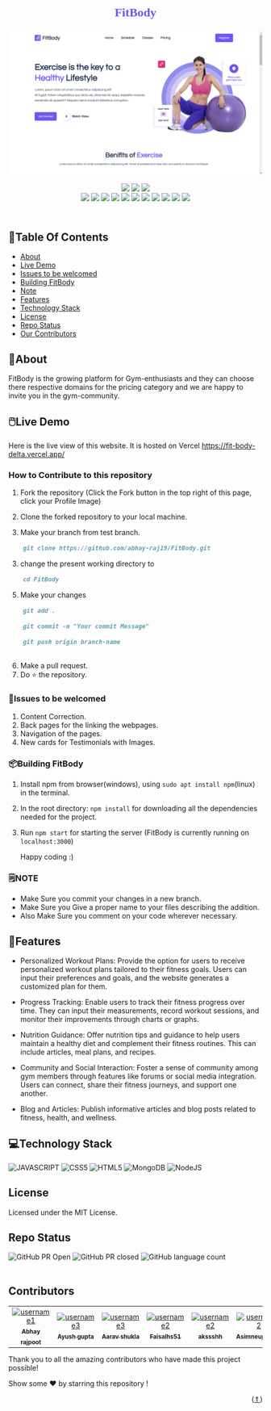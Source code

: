 
<p align="center" style="color: #6f55f2; font-family: Rockwell, serif; font-size: 24px; font-weight: bold;">
  🏋🏽FitBody🏋🏽
</p>

![Website Screenshot](./src/assets/repo%20imges/Screenshot%201.jpg)
<p align="center">
<div align="center">
<img src="https://forthebadge.com/images/badges/built-with-love.svg" />
<img src="https://forthebadge.com/images/badges/uses-brains.svg" />
<img src="https://forthebadge.com/images/badges/powered-by-responsibility.svg" />
   <br>
   <img src="https://img.shields.io/github/repo-size/abhay-raj19/FitBody?style=for-the-badge" />
   <img src="https://img.shields.io/github/issues/abhay-raj19/FitBody?style=for-the-badge" />
   <img src="https://img.shields.io/github/issues-closed-raw/abhay-raj19/FitBody?style=for-the-badge" />
    <img src="https://img.shields.io/github/license/abhay-raj19/FitBody?style=for-the-badge" />

   <img src="https://img.shields.io/github/issues-pr/abhay-raj19/FitBodyF?style=for-the-badge" />
    <img src="https://img.shields.io/github/contributors/abhay-raj19/FitBody?style=for-the-badge" />
    <img src="https://img.shields.io/github/stars/abhay-raj19/FitBody?style=for-the-badge" />

   <img src="https://img.shields.io/github/issues-pr-closed-raw/abhay-raj19/FitBody?style=for-the-badge" />
   <img src="https://img.shields.io/github/forks/abhay-raj19/FitBody?style=for-the-badge" />
  <img src="https://img.shields.io/github/last-commit/abhay-raj19/FitBody?style=for-the-badge" />
   <img src="https://api.visitorbadge.io/api/visitors?path=https%3A%2F%2Fgithub.com%2Fabhay-raj19%2FFitBody&label=visitors&countColor=%2337d67a&style=for-the-badge&labelStyle=upper" />
     </div>
     <br>
</p>

# 

<!-- ## Simple website that will blow your mind and requires many PR to be raised. -->


## 📍Table Of Contents

- [About](#About)
- [Live Demo](#LiveDemo)
- [Issues to be welcomed](#Issuestobewelcomed)
- [Building FitBody](#BuildingFitBody)
- [Note](#NOTE)
- [Features](#Features)
- [Technology Stack](#TechnologyStack)
- [License](#License)
- [Repo Status](#RepoStatus)
- [Our Contributors](#OurContributors)


## 🎯About
FitBody is the growing platform for Gym-enthusiasts and they can choose there respective domains for the pricing category and we are happy to invite you in the gym-community.

## 🖱️Live Demo

Here is the live view of this website. It is hosted on Vercel https://fit-body-delta.vercel.app/

### How to Contribute to this repository

1. Fork the repository (Click the Fork button in the top right of this page,
   click your Profile Image)

2. Clone the forked repository to your local machine.

3. Make your branch from test branch.

```markdown
    git clone https://github.com/abhay-raj19/FitBody.git
```

3. change the present working directory to

```markdown
    cd FitBody
```

5. Make your changes

```markdown
    git add .
```
```markdown
    git commit -m "Your commit Message" 
```
```markdown
    git push origin branch-name
    
```

6. Make a pull request.
7. Do ⭐ the repository.

### 🔩Issues to be welcomed

1. Content Correction.
2. Back pages for the linking the webpages.
3. Navigation of the pages.
4. New cards for Testimonials with Images.

### 📦️Building FitBody

1. Install npm from browser(windows), using ``sudo apt install npm``(linux) in the terminal.

2. In the root directory: `npm install` for downloading all the dependencies needed for the project.

3. Run `npm start` for starting the server (FitBody is currently running on `localhost:3000`)



    Happy coding :)


### 🗒️NOTE

- Make Sure you commit your changes in a new branch.
- Make Sure you Give a proper name to your files describing the addition.
- Also Make Sure you comment on your code wherever necessary.

## 💫Features
- Personalized Workout Plans: Provide the option for users to receive personalized workout plans tailored to their fitness goals. Users can input their preferences and goals, and the website generates a customized plan for them.

- Progress Tracking: Enable users to track their fitness progress over time. They can input their measurements, record workout sessions, and monitor their improvements through charts or graphs.

- Nutrition Guidance: Offer nutrition tips and guidance to help users maintain a healthy diet and complement their fitness routines. This can include articles, meal plans, and recipes.

- Community and Social Interaction: Foster a sense of community among gym members through features like forums or social media integration. Users can connect, share their fitness journeys, and support one another.

- Blog and Articles: Publish informative articles and blog posts related to fitness, health, and wellness. 

## 💻Technology Stack

![JAVASCRIPT](https://img.shields.io/badge/JavaScript-F7DF1E?style=for-the-badge&logo=javascript&logoColor=black)
![CSS5](https://img.shields.io/badge/CSS3-1572B6?style=for-the-badge&logo=css3&logoColor=white)
![HTML5](https://img.shields.io/badge/HTML5-E34F26?style=for-the-badge&logo=html5&logoColor=white)
![MongoDB](https://img.shields.io/badge/MongoDB-%234ea94b.svg?style=for-the-badge&logo=mongodb&logoColor=white)
![NodeJS](https://img.shields.io/badge/Node.js-43853D?style=for-the-badge&logo=node.js&logoColor=white)

## License
Licensed under the MIT License.
## Repo Status

![GitHub PR Open](https://img.shields.io/github/issues-pr/abhay-raj19/FitBody?style=for-the-badge&color=aqua)
![GitHub PR closed](https://img.shields.io/github/issues-pr-closed-raw/abhay-raj19/FitBody?style=for-the-badge&color=blue)
![GitHub language count](https://img.shields.io/github/languages/count/abhay-raj19/FitBody?style=for-the-badge&color=brightgreen)
<br><br>


## Contributors


<table>
  <tr>
    <td align="center">
      <a href="https://github.com/abhayraj19">
        <img src="https://github.com/abhay-raj19.png" width="100px;" alt="username1"/><br />
        <sub><b>Abhay rajpoot</b></sub>
      </a>
    </td>
   <td align="center">
      <a href="https://github.com/Ayushhgupta39">
        <img src="https://github.com/Ayushhgupta39.png" width="100px;" alt="username3"/><br />
        <sub><b>Ayush gupta</b></sub>
      </a>
    </td>    
   <td align="center">
      <a href="https://github.com/Aarav238">
        <img src="https://github.com/Aarav238.png" width="100px;" alt="username3"/><br />
        <sub><b>Aarav shukla</b></sub>
      </a>
    </td>
    <td align="center">
      <a href="https://github.com/Faisalhs51">
        <img src="https://github.com/Faisalhs51.png" width="100px;" alt="username2"/><br />
        <sub><b>Faisalhs51</b></sub>
      </a>
    </td>
    <td align="center">
      <a href="https://github.com/akssshh">
        <img src="https://github.com/akssshh.png" width="100px;" alt="username2"/><br />
        <sub><b>akssshh</b></sub>
      </a>
    </td>
    <td align="center">
      <a href="https://github.com/ASIMNEUPANE">
        <img src="https://github.com/ASIMNEUPANE.png" width="100px;" alt="username2"/><br />
        <sub><b>Asimneupmane</b></sub>
      </a>
    </td>
  </tr> 
  <!-- <tr>
   <td align="center">
      <a href="https://github.com/abhayraj19">
        <img src="https://github.com/abhay-raj19.png" width="100px;" alt="username1"/><br />
        <sub><b>Abhay rajpoot</b></sub>
      </a>
    </td>
   <td align="center">
      <a href="https://github.com/Ayushhgupta39">
        <img src="https://github.com/Ayushhgupta39.png" width="100px;" alt="username3"/><br />
        <sub><b>Ayush gupta</b></sub>
      </a>
    </td>
    <td align="center">
      <a href="https://github.com/ASIMNEUPANE">
        <img src="https://github.com/ASIMNEUPANE.png" width="100px;" alt="username2"/><br />
        <sub><b>Asimneupmane</b></sub>
      </a>
    </td>
    <td align="center">
      <a href="https://github.com/Faisalhs51">
        <img src="https://github.com/Faisalhs51.png" width="100px;" alt="username2"/><br />
        <sub><b>Faisalhs51</b></sub>
      </a>
    </td>    
  </tr> -->
</table>


Thank you to all the amazing contributors who have made this project possible!

Show some ❤️ by starring this repository !

<p align="right">(<a href="#top">⇑</a>)</p>

